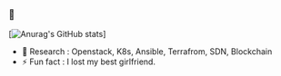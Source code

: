 ###  👋

[![Anurag's GitHub stats](https://github-readme-stats.vercel.app/api?username=KwonSunJae&&show_icons=true&theme=dracula)]
<!--
**KwonSunJae/KwonSunJae** is a ✨ _special_ ✨ repository because its `README.md` (this file) appears on your GitHub profile.

Here are some ideas to get you started:
-->
- 🌱 Research : Openstack, K8s, Ansible, Terrafrom, SDN, Blockchain
- ⚡ Fun fact : I lost my best girlfriend.

